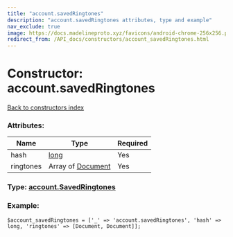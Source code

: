 ```yaml
---
title: "account.savedRingtones"
description: "account.savedRingtones attributes, type and example"
nav_exclude: true
image: https://docs.madelineproto.xyz/favicons/android-chrome-256x256.png
redirect_from: /API_docs/constructors/account_savedRingtones.html
---
```

# Constructor: account.savedRingtones  
[Back to constructors index](/API_docs/constructors/index.html)



### Attributes:

| Name     |    Type       | Required |
|----------|---------------|----------|
|hash|[long](/API_docs/types/long.html) | Yes|
|ringtones|Array of [Document](/API_docs/types/Document.html) | Yes|



### Type: [account.SavedRingtones](/API_docs/types/account.SavedRingtones.html)


### Example:

```
$account_savedRingtones = ['_' => 'account.savedRingtones', 'hash' => long, 'ringtones' => [Document, Document]];
```  
